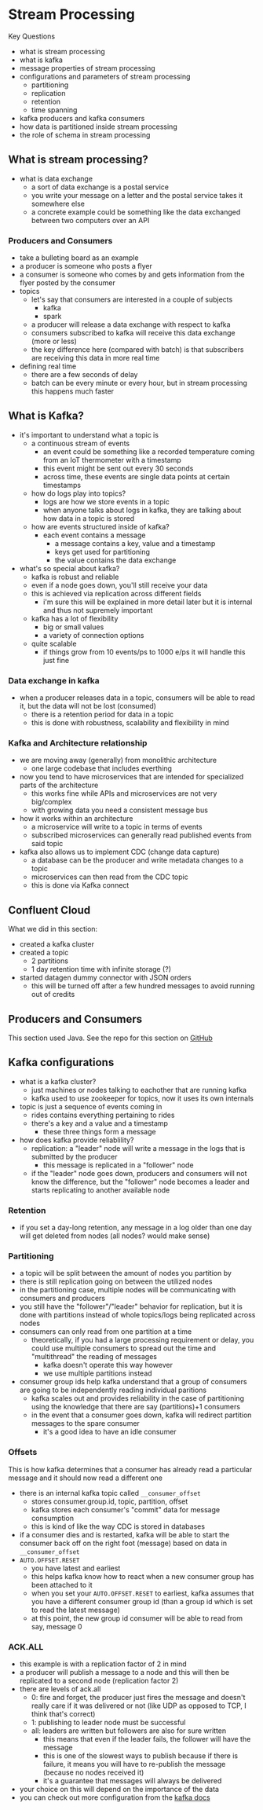 # Stream Processing
Key Questions
- what is stream processing
- what is kafka
- message properties of stream processing
- configurations and parameters of stream processing
    - partitioning
    - replication
    - retention
    - time spanning
- kafka producers and kafka consumers
- how data is partitioned inside stream processing
- the role of schema in stream processing

## What is stream processing?
- what is data exchange
    - a sort of data exchange is a postal service
    - you write your message on a letter and the postal service takes it somewhere else
    - a concrete example could be something like the data exchanged between two computers over an API

### Producers and Consumers
- take a bulleting board as an example
- a producer is someone who posts a flyer
- a consumer is someone who comes by and gets information from the flyer posted by the consumer
- topics
    - let's say that consumers are interested in a couple of subjects
        - kafka
        - spark
    - a producer will release a data exchange with respect to kafka
    - consumers subscribed to kafka will receive this data exchange (more or less)
    - the key difference here (compared with batch) is that subscribers are receiving this data in more real time 
- defining real time
    - there are a few seconds of delay
    - batch can be every minute or every hour, but in stream processing this happens much faster

## What is Kafka?
- it's important to understand what a topic is
    - a continuous stream of events
        - an event could be something like a recorded temperature coming from an IoT thermometer with a timestamp
        - this event might be sent out every 30 seconds
        - across time, these events are single data points at certain timestamps
    - how do logs play into topics?
        - logs are how we store events in a topic
        - when anyone talks about logs in kafka, they are talking about how data in a topic is stored
    - how are events structured inside of kafka?
        - each event contains a message
            - a message contains a key, value and a timestamp
            - keys get used for partitioning
            - the value contains the data exchange
- what's so special about kafka?
    - kafka is robust and reliable
    - even if a node goes down, you'll still receive your data
    - this is achieved via replication across different fields
        - i'm sure this will be explained in more detail later but it is internal and thus not supremely important
    - kafka has a lot of flexibility
        - big or small values
        - a variety of connection options
    - quite scalable
        - if things grow from 10 events/ps to 1000 e/ps it will handle this just fine

### Data exchange in kafka
- when a producer releases data in a topic, consumers will be able to read it, but the data will not be lost (consumed)
    - there is a retention period for data in a topic
    - this is done with robustness, scalability and flexibility in mind

### Kafka and Architecture relationship
- we are moving away (generally) from monolithic architecture
    - one large codebase that includes everthing
- now you tend to have microservices that are intended for specialized parts of the architecture
    - this works fine while APIs and microservices are not very big/complex
    - with growing data you need a consistent message bus
- how it works within an architecture
    - a microservice will write to a topic in terms of events
    - subscribed microservices can generally read published events from said topic
- kafka also allows us to implement CDC (change data capture)
    - a database can be the producer and write metadata changes to a topic
    - microservices can then read from the CDC topic
    - this is done via Kafka connect

## Confluent Cloud
What we did in this section:
- created a kafka cluster
- created a topic
    - 2 partitions
    - 1 day retention time with infinite storage (?)
- started datagen dummy connector with JSON orders
    - this will be turned off after a few hundred messages to avoid running out of credits


## Producers and Consumers
This section used Java. See the repo for this section on [GitHub](https://github.com/jose-marquez89/kafka-dez-tutorial/tree/main)

## Kafka configurations
- what is a kafka cluster?
    - just machines or nodes talking to eachother that are running kafka
    - kafka used to use zookeeper for topics, now it uses its own internals
- topic is just a sequence of events coming in
    - rides contains everything pertaining to rides
    - there's a key and a value and a timestamp
        - these three things form a message
- how does kafka provide reliablility?
    - replication: a "leader" node will write a message in the logs that is submitted by the producer
        - this message is replicated in a "follower" node
    - if the "leader" node goes down, producers and consumers will not know the difference, but the "follower" node becomes a leader and starts replicating to another available node

### Retention
- if you set a day-long retention, any message in a log older than one day will get deleted from nodes (all nodes? would make sense)

### Partitioning
- a topic will be split between the amount of nodes you partition by
- there is still replication going on between the utilized nodes
- in the partitioning case, multiple nodes will be communicating with consumers and producers
- you still have the "follower"/"leader" behavior for replication, but it is done with partitions instead of whole topics/logs being replicated across nodes
- consumers can only read from one partition at a time
    - theoretically, if you had a large processing requirement or delay, you could use multiple consumers to spread out the time and "multithread" the reading of messages
        - kafka doesn't operate this way however
        - we use multiple partitions instead
- consumer group ids help kafka understand that a group of consumers are going to be independently reading individual paritions
    - kafka scales out and provides reliability in the case of partitioning using the knowledge that there are say (partitions)+1 consumers
    - in the event that a consumer goes down, kafka will redirect partition messages to the spare consumer
        - it's a good idea to have an idle consumer

### Offsets
This is how kafka determines that a consumer has already read a particular message and it should now read a different one
- there is an internal kafka topic called `__consumer_offset`
    - stores consumer.group.id, topic, partition, offset
    - kafka stores each consumer's "commit" data for message consumption
    - this is kind of like the way CDC is stored in databases
- if a consumer dies and is restarted, kafka will be able to start the consumer back off on the right foot (message) based on data in `__consumer_offset`
- `AUTO.OFFSET.RESET`
    - you have latest and earliest
    - this helps kafka know how to react when a new consumer group has been attached to it 
    - when you set your `AUTO.OFFSET.RESET` to earliest, kafka assumes that you have a different consumer group id (than a group id which is set to read the latest message)
    - at this point, the new group id consumer will be able to read from say, message 0

### ACK.ALL
- this example is with a replication factor of 2 in mind
- a producer will publish a message to a node and this will then be replicated to a second node (replication factor 2)
- there are levels of ack.all
    - 0: fire and forget, the producer just fires the message and doesn't really care if it was delivered or not (like UDP as opposed to TCP, I think that's correct)
    - 1: publishing to leader node must be successful
    - all: leaders are written but followers are also for sure written
        - this means that even if the leader fails, the follower will have the message
        - this is one of the slowest ways to publish because if there is failure, it means you will have to re-publish the message (because no nodes received it)
        - it's a guarantee that messages will always be delivered
- your choice on this will depend on the importance of the data
- you can check out more configuration from the [kafka docs](https://kafka.apache.org/documentation/#configuration)
